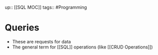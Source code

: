 up:: [[SQL MOC]]
tags:: #Programming  
# Queries
- These are requests for data
- The general term for [[SQL]] operations (like [[CRUD Operations]])